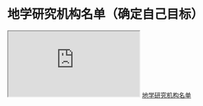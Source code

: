 # 地学研究机构名单（确定自己目标）
<iframe src="https://docs.google.com/spreadsheets/d/e/2PACX-1vQkLXfzvmcnfo6Q0DVES5zNbZOhDXEUKM1EuLKc-6fpCmXhlU0NSbuJDtLhWplSM6v76hC1F7Edp_Dd/pubhtml?widget=true&amp;headers=false"></iframe>
<a href="{{site.baseurl}}/地学院校研究机构名单.xlsx" download>地学研究机构名单</a>
